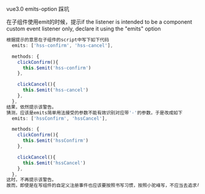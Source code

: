 vue3.0 emits-option 踩坑

在子组件使用emit的时候，提示if the listener is intended to be a component custom event listener only, declare it using the "emits" option

```javascript
根据提示的意思在子组件的script中写下如下代码
  emits: ['hss-confirm', 'hss-cancel'],

  methods: {
    clickConfirm(){
      this.$emit('hss-confirm')
    },

    clickCancel(){
      this.$emit('hss-cancel')
    },
  },
结果，依然提示该警告。
猜测，应该是emits简单用法接受的参数不能有效识别对应带'-'的参数，于是改成如下
  emits: ['hssConfirm', 'hssCancel'],

  methods: {
    clickConfirm(){
      this.$emit('hssConfirm')
    },

    clickCancel(){
      this.$emit('hssCancel')
    },
  },
这时，不再提示该警告。
故而，即使是在写组件的自定义注册事件也应该要按照书写习惯，按照小驼峰写，不应当去追求与使用html时候那样改为带'-'的写法，即是遵循每个语言的常用写法习惯
```

